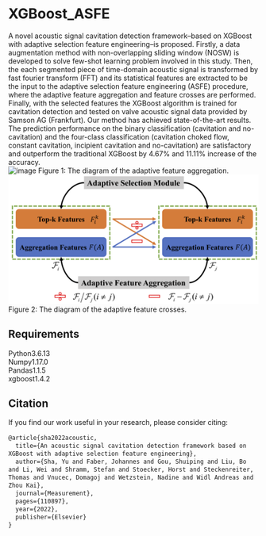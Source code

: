 # XGBoost_ASFE
A novel acoustic signal cavitation detection framework–based on XGBoost with adaptive selection feature engineering–is proposed. Firstly, a data augmentation method with non-overlapping sliding window (NOSW) is developed to solve few-shot learning problem involved in this study. Then, the each segmented piece of time-domain acoustic signal is transformed by fast fourier transform (FFT) and its statistical features are extracted to be the input to the adaptive selection feature engineering (ASFE) procedure, where the adaptive feature aggregation and feature crosses are performed. Finally, with the selected features the XGBoost algorithm is trained for cavitation detection and tested on valve acoustic signal data provided by Samson AG (Frankfurt). Our method has achieved state-of-the-art results. The prediction performance on the binary classification (cavitation and no-cavitation) and the four-class classification (cavitation choked flow, constant cavitation, incipient cavitation and no-cavitation) are satisfactory and outperform the traditional XGBoost by 4.67% and 11.11% increase of the accuracy.
<br>
![image](https://github.com/CavitationDetection/XGBoost_ASFE/blob/main/FeatureAggregation.png)
Figure 1: The diagram of the adaptive feature aggregation.
<br>
![image](https://github.com/CavitationDetection/XGBoost_ASFE/blob/main/FeatureCrosses.png)
Figure 2: The diagram of the adaptive feature crosses.

Requirements
------------
Python3.6.13<br>
Numpy1.17.0<br>
Pandas1.1.5<br>
xgboost1.4.2<br>

## Citation
If you find our work useful in your research, please consider citing:
```
@article{sha2022acoustic,
  title={An acoustic signal cavitation detection framework based on XGBoost with adaptive selection feature engineering},
  author={Sha, Yu and Faber, Johannes and Gou, Shuiping and Liu, Bo and Li, Wei and Shramm, Stefan and Stoecker, Horst and Steckenreiter, Thomas and Vnucec, Domagoj and Wetzstein, Nadine and Widl Andreas and Zhou Kai},
  journal={Measurement},
  pages={110897},
  year={2022},
  publisher={Elsevier}
}
```


